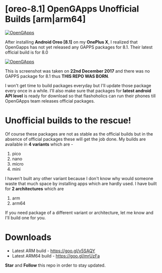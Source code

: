 # [oreo-8.1] OpenGApps Unofficial Builds [arm|arm64]

[![OpenGApps](https://github.com/farhanhasinc/opengapps-unofficial-builds/raw/d37ac1860d9486dccd0f9b033077b2f0f8772945/opengapps-banner.png)](https://github.com/opengapps/opengapps)

After installing **Android Oreo [8.1]** on my **OnePlus X**,  I realized that OpenGapps has not yet released any GAPPS packages for 8.1. Their latest official build is for 8.0

[![OpenGApps](https://github.com/farhanhasinc/opengapps-unofficial-builds/raw/d37ac1860d9486dccd0f9b033077b2f0f8772945/opengapps-downloads.PNG)](http://opengapps.org/)

This is screenshot was taken on **22nd December 2017** and there was no GAPPS package for 8.1 thus **THIS REPO WAS BORN**.

I won't get time to build packages everyday but I'll update those package every once in a while. I'll also make sure that packages for **latest android API level** is ready for download so that flashoholics can run their phones till OpenGApps team releases official packages.

# Unofficial builds to the rescue!

Of course these packages are not as stable as the official builds but in the absence of official packages these will get the job done. My builds are available in **4 variants** which are -

1. pico
1. nano
1. micro
1. mini

I haven't built any other variant because I don't know why would someone waste that much space by installing apps which are hardly used. I have built for **2 architectures** which are

1. arm
1. arm64

If you need package of a different variant or architecture, let me know and I'll build one for you.

# Downloads

* Latest ARM build - https://goo.gl/v5SAQY
* Latest ARM64 build - https://goo.gl/mrUzFa

**Star** and **Follow** this repo in order to stay updated.
